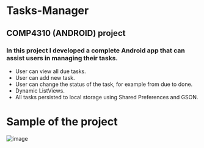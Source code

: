 # Tasks-Manager
## COMP4310 (ANDROID) project
### In this project I developed a complete Android app that can assist users in managing their tasks.
- User can view all due tasks.
- User can add new task.
- User can change the status of the task, for example from due to done.
- Dynamic ListViews.
- All tasks persisted to local storage using Shared Preferences and GSON.
# Sample of the project
![image](https://github.com/MohammadMurrar/Tasks-Manager/assets/147532846/44f60e42-f303-4ffd-af2c-25b964939fe5)
